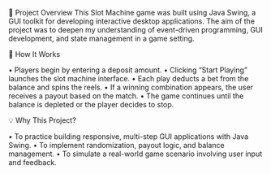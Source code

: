 🧠 Project Overview
This Slot Machine game was built using Java Swing, a GUI toolkit for developing interactive desktop applications. The aim of the project was to deepen my understanding of event-driven programming, GUI development, and state management in a game setting.


🔧 How It Works

• Players begin by entering a deposit amount.
• Clicking “Start Playing” launches the slot machine interface.
• Each play deducts a bet from the balance and spins the reels.
• If a winning combination appears, the user receives a payout based on the match.
• The game continues until the balance is depleted or the player decides to stop.

💡 Why This Project?

• To practice building responsive, multi-step GUI applications with Java Swing.
• To implement randomization, payout logic, and balance management.
• To simulate a real-world game scenario involving user input and feedback.
